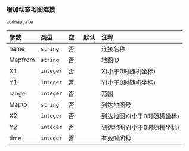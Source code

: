 ### 增加动态地图连接
`addmapgate`

| 参数    | 类型      | 空   | 默认 | 注释                       |
| :------ | :-------- | :--- | :--- | :------------------------- |
| name    | `string`  | 否   |      | 连接名称                   |
| Mapfrom | `string`  | 否   |      | 地图ID                     |
| X1      | `integer` | 否   |      | X(小于0时随机坐标)         |
| Y1      | `integer` | 否   |      | Y(小于0时随机坐标)         |
| range   | `integer` | 否   |      | 范围                       |
| Mapto   | `string`  | 否   |      | 到达地图号                 |
| X2      | `integer` | 否   |      | 到达地图X(小于0时随机坐标) |
| Y2      | `integer` | 否   |      | 到达地图Y(小于0时随机坐标) |
| time    | `integer` | 否   |      | 有效时间秒                 |

